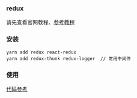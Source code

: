 ### redux

请先查看官网教程、[参考教程](https://github.com/react-guide/redux-tutorial-cn)  


### 安装

`````
yarn add redux react-redux
yarn add redux-thunk redux-logger  // 常用中间件

`````

### 使用
[代码参考](git@github.com:HE77XTL/ds-react-manage.git) 
